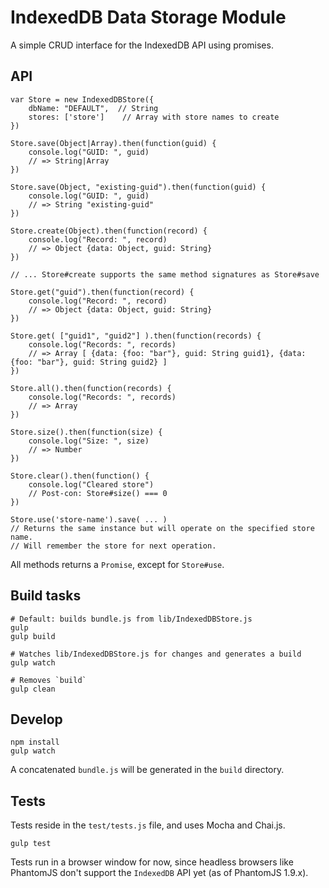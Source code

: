 # IndexedDB Data Storage Module

A simple CRUD interface for the IndexedDB API using promises.

## API

	var Store = new IndexedDBStore({
		dbName: "DEFAULT",	// String
		stores: ['store']	 // Array with store names to create
	})

	Store.save(Object|Array).then(function(guid) {
		console.log("GUID: ", guid)
		// => String|Array
	})

	Store.save(Object, "existing-guid").then(function(guid) {
		console.log("GUID: ", guid)
		// => String "existing-guid"
	})

	Store.create(Object).then(function(record) {
		console.log("Record: ", record)
		// => Object {data: Object, guid: String}
	})

	// ... Store#create supports the same method signatures as Store#save

	Store.get("guid").then(function(record) {
		console.log("Record: ", record)
		// => Object {data: Object, guid: String}
	})

	Store.get( ["guid1", "guid2"] ).then(function(records) {
		console.log("Records: ", records)
		// => Array [ {data: {foo: "bar"}, guid: String guid1}, {data: {foo: "bar"}, guid: String guid2} ]
	})

	Store.all().then(function(records) {
		console.log("Records: ", records)
		// => Array
	})

	Store.size().then(function(size) {
		console.log("Size: ", size)
		// => Number
	})

	Store.clear().then(function() {
		console.log("Cleared store")
		// Post-con: Store#size() === 0
	})

	Store.use('store-name').save( ... )
	// Returns the same instance but will operate on the specified store name.
	// Will remember the store for next operation.

All methods returns a `Promise`, except for `Store#use`.

## Build tasks

	# Default: builds bundle.js from lib/IndexedDBStore.js
	gulp
	gulp build

	# Watches lib/IndexedDBStore.js for changes and generates a build
	gulp watch

	# Removes `build`
	gulp clean

## Develop

	npm install
	gulp watch

A concatenated `bundle.js` will be generated in the `build` directory.

## Tests

Tests reside in the `test/tests.js` file, and uses Mocha and Chai.js.

	gulp test

Tests run in a browser window for now, since headless browsers like
PhantomJS don't support the `IndexedDB` API yet (as of PhantomJS 1.9.x).
